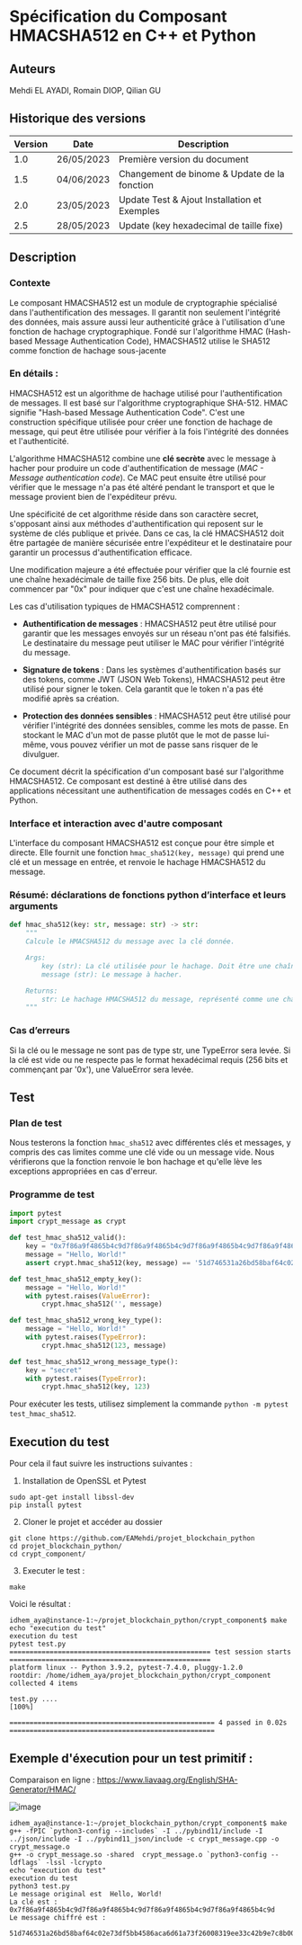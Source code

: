 # Spécification du Composant HMACSHA512 en C++ et Python

## Auteurs
Mehdi EL AYADI, Romain DIOP, Qilian GU

## Historique des versions
| Version | Date       | Description                 |
|---------|------------|-----------------------------|
| 1.0     | 26/05/2023 | Première version du document|
| 1.5     | 04/06/2023 | Changement de binome & Update de la fonction|
| 2.0     | 23/05/2023 | Update Test & Ajout Installation et Exemples|
| 2.5     | 28/05/2023 | Update (key hexadecimal de taille fixe) |

## Description

### Contexte
Le composant HMACSHA512 est un module de cryptographie spécialisé dans l'authentification des messages. Il garantit non seulement l'intégrité des données, mais assure aussi leur authenticité grâce à l'utilisation d'une fonction de hachage cryptographique. Fondé sur l'algorithme HMAC (Hash-based Message Authentication Code), HMACSHA512 utilise le SHA512 comme fonction de hachage sous-jacente

### En détails : 

HMACSHA512 est un algorithme de hachage utilisé pour l'authentification de messages. Il est basé sur l'algorithme cryptographique SHA-512. HMAC signifie "Hash-based Message Authentication Code". C'est une construction spécifique utilisée pour créer une fonction de hachage de message, qui peut être utilisée pour vérifier à la fois l'intégrité des données et l'authenticité.

L'algorithme HMACSHA512 combine une **clé secrète** avec le message à hacher pour produire un code d'authentification de message (*MAC - Message authentication code*). Ce MAC peut ensuite être utilisé pour vérifier que le message n'a pas été altéré pendant le transport et que le message provient bien de l'expéditeur prévu.

Une spécificité de cet algorithme réside dans son caractère secret, s'opposant ainsi aux méthodes d'authentification qui reposent sur le système de clés publique et privée. Dans ce cas, la clé HMACSHA512 doit être partagée de manière sécurisée entre l'expéditeur et le destinataire pour garantir un processus d'authentification efficace.

Une modification majeure a été effectuée pour vérifier que la clé fournie est une chaîne hexadécimale de taille fixe 256 bits. De plus, elle doit commencer par "0x" pour indiquer que c'est une chaîne hexadécimale.

Les cas d'utilisation typiques de HMACSHA512 comprennent :

- **Authentification de messages** : HMACSHA512 peut être utilisé pour garantir que les messages envoyés sur un réseau n'ont pas été falsifiés. Le destinataire du message peut utiliser le MAC pour vérifier l'intégrité du message.

- **Signature de tokens** : Dans les systèmes d'authentification basés sur des tokens, comme JWT (JSON Web Tokens), HMACSHA512 peut être utilisé pour signer le token. Cela garantit que le token n'a pas été modifié après sa création.

- **Protection des données sensibles** : HMACSHA512 peut être utilisé pour vérifier l'intégrité des données sensibles, comme les mots de passe. En stockant le MAC d'un mot de passe plutôt que le mot de passe lui-même, vous pouvez vérifier un mot de passe sans risquer de le divulguer.

Ce document décrit la spécification d'un composant basé sur l'algorithme HMACSHA512. Ce composant est destiné à être utilisé dans des applications nécessitant une authentification de messages codés en C++ et Python.

### Interface et interaction avec d'autre composant
L'interface du composant HMACSHA512 est conçue pour être simple et directe. Elle fournit une fonction `hmac_sha512(key, message)` qui prend une clé et un message en entrée, et renvoie le hachage HMACSHA512 du message.

### Résumé: déclarations de fonctions python d’interface et leurs arguments
```python
def hmac_sha512(key: str, message: str) -> str:
    """
    Calcule le HMACSHA512 du message avec la clé donnée.

    Args:
        key (str): La clé utilisée pour le hachage. Doit être une chaîne hexadécimale de taille fixe 256 bits commençant par '0x'.
        message (str): Le message à hacher.

    Returns:
        str: Le hachage HMACSHA512 du message, représenté comme une chaîne de caractères hexadécimales.
    """
```
### Cas d’erreurs
Si la clé ou le message ne sont pas de type str, une TypeError sera levée. Si la clé est vide ou ne respecte pas le format hexadécimal requis (256 bits et commençant par '0x'), une ValueError sera levée.

## Test

### Plan de test
Nous testerons la fonction `hmac_sha512` avec différentes clés et messages, y compris des cas limites comme une clé vide ou un message vide. Nous vérifierons que la fonction renvoie le bon hachage et qu'elle lève les exceptions appropriées en cas d'erreur.

### Programme de test
```python
import pytest
import crypt_message as crypt

def test_hmac_sha512_valid():
    key = "0x7f86a9f4865b4c9d7f86a9f4865b4c9d7f86a9f4865b4c9d7f86a9f4865b4c9d"
    message = "Hello, World!"
    assert crypt.hmac_sha512(key, message) == '51d746531a26bd58baf64c02e73df5bb4586aca6d61a73f26008319ee33c42b9e7c8b000494fc2c33b101a60623710db11f11ef35976b064f3b00ce39ff0c1fc'

def test_hmac_sha512_empty_key():
    message = "Hello, World!"
    with pytest.raises(ValueError):
        crypt.hmac_sha512('', message)

def test_hmac_sha512_wrong_key_type():
    message = "Hello, World!"
    with pytest.raises(TypeError):
        crypt.hmac_sha512(123, message)

def test_hmac_sha512_wrong_message_type():
    key = "secret"
    with pytest.raises(TypeError):
        crypt.hmac_sha512(key, 123)

```
Pour exécuter les tests, utilisez simplement la commande `python -m pytest test_hmac_sha512`.


## Execution du test 

Pour cela il faut suivre les instructions suivantes : 
1. Installation de OpenSSL et Pytest
```console
sudo apt-get install libssl-dev
pip install pytest
```

2. Cloner le projet et accéder au dossier 
```console
git clone https://github.com/EAMehdi/projet_blockchain_python
cd projet_blockchain_python/
cd crypt_component/
```


3. Executer le test :
```console
make
```

Voici le résultat :
```console
idhem_aya@instance-1:~/projet_blockchain_python/crypt_component$ make
echo "execution du test"
execution du test
pytest test.py
================================================== test session starts ==================================================
platform linux -- Python 3.9.2, pytest-7.4.0, pluggy-1.2.0
rootdir: /home/idhem_aya/projet_blockchain_python/crypt_component
collected 4 items                                                                                                       

test.py ....                                                                                                      [100%]

=================================================== 4 passed in 0.02s ===================================================
```

## Exemple d'éxecution pour un test primitif : 
Comparaison en ligne : https://www.liavaag.org/English/SHA-Generator/HMAC/

![image](https://github.com/EAMehdi/projet_blockchain_python/assets/45198822/3199cd31-cc42-4c81-8936-3e5a7fa79635)

```console
idhem_aya@instance-1:~/projet_blockchain_python/crypt_component$ make
g++ -fPIC `python3-config --includes` -I ../pybind11/include -I ../json/include -I ../pybind11_json/include -c crypt_message.cpp -o crypt_message.o
g++ -o crypt_message.so -shared  crypt_message.o `python3-config --ldflags` -lssl -lcrypto
echo "execution du test"
execution du test
python3 test.py
Le message original est  Hello, World!
La clé est :  0x7f86a9f4865b4c9d7f86a9f4865b4c9d7f86a9f4865b4c9d7f86a9f4865b4c9d
Le message chiffré est :
 51d746531a26bd58baf64c02e73df5bb4586aca6d61a73f26008319ee33c42b9e7c8b000494fc2c33b101a60623710db11f11ef35976b064f3b00ce39ff0c1fc
```
